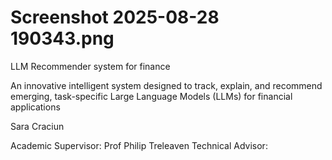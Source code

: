 # Screenshot 2025-08-28 190343.png

LLM Recommender system for finance

An innovative intelligent system designed to track, explain, and recommend emerging,
task-specific Large Language Models (LLMs) for financial applications

Sara Craciun

Academic Supervisor: Prof Philip Treleaven
Technical Advisor:
